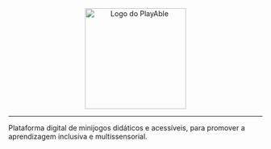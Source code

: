 <div align="center">
  <source media="(prefers-color-scheme: dark)" srcset="https://github.com/user-attachments/assets/3d0bf903-621e-4d04-8aaf-50c9f3cc3e79">
  <img alt="Logo do PlayAble" height=200 src="https://github.com/user-attachments/assets/1637a2a1-0520-4649-ba35-849c38cfd4b2">
</div>

---

Plataforma digital de minijogos didáticos e acessíveis, para promover a aprendizagem inclusiva e multissensorial.
